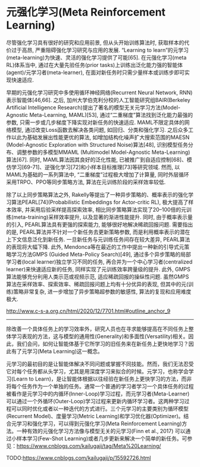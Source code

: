 

<!--
 * @version:
 * @Author:  StevenJokess（蔡舒起） https://github.com/StevenJokess
 * @Date: 2023-02-26 18:16:10
 * @LastEditors:  StevenJokess（蔡舒起） https://github.com/StevenJokess
 * @LastEditTime: 2023-09-11 19:36:57
 * @Description:
 * @Help me: 如有帮助，请赞助，失业3年了。![支付宝收款码](https://github.com/StevenJokess/d2rl/blob/master/img/%E6%94%B6.jpg)
 * @TODO::
 * @Reference:
-->
# 元强化学习(Meta Reinforcement Learning)

尽管强化学习具有很好的研究和应用前景, 但从头开始训练算法时, 获取样本的代价过于高昂, 严重阻碍强化学习研究与应用的发展. “Learning to learn”的元学习(meta-learning)为快速、灵活的强化学习提供了可能[65]. 在元强化学习(meta RL)体系当中, 通过在大量先验任务(prior tasks)上训练出泛化能力强的智能体(agent)/元学习者(meta-learner), 在面对新任务时只需少量样本或训练步即可实现快速适应.

早期的元强化学习研究中多使用循环神经网络(Recurrent Neural Network, RNN)表示智能体[46,66]. 之后, 加州大学伯克利分校的人工智能研究组BAIR(Berkeley Artificial Intelligence Research)提出了著名的模型无关元学习方法(Model-Agnostic Meta-Learning, MAML)[53], 通过“二重梯度”算法找到泛化能力最强的参数, 只需一步或几步梯度下降实现对新任务的快速适应. MAML不限定具体的网络模型, 通过改变Loss函数去解决各类问题, 如回归、分类和强化学习. 之后众多工作以此为基础发展出性能更优的算法, 如增加结构化噪声扩大搜索范围的MAESN (Model-Agnostic Exploration with Structured Noise)算法[48], 识别模型任务分布、调整参数的多模型MMAML (Multimodel Model-Agnostic Meta-Learning)算法[67]. 同时, MAML算法因其良好的泛化性能, 已被推广到自适应控制[68]、模仿学习[69-71]、逆强化学习[72]和小样本目标推理[73]等研究领域. 然而, 以MAML为基础的一系列算法中, “二重梯度”过程极大增加了计算量, 同时外层循环采用TRPO、PPO等同步策略方法, 算法在元训练阶段的采样效率较低.

除了以上同步策略算法之外, Rakelly等提出了一种异步策略的、概率表示的强化学习算法PEARL[74](Probabilistic Embeddings for Actor-critic RL), 极大提高了样本效率, 并采用后验采样提高探索效率, 相比同步策略算法实现了20–100倍的元训练(meta-training)采样效率提升, 以及显著的渐进性能提升. 同时, 由于概率表示量的引入, PEARL算法具有更强的探索能力, 能够很好地解决稀疏回报问题. 需要指出的是, PEARL算法并不针对一个新任务去更新策略参数, 而是利用概率表示的潜在上下文信息泛化到新任务. 一旦新任务与元训练任务间存在较大差异, PEARL算法的表现将大幅下降. 此外, Mendonca等在最近的工作中提出一种新的引导式元策略学习方法GMPS (Guided Meta-Policy Search)[49], 通过多个异步策略的局部学习者(local learner)独立学习不同的任务, 再合并为一个中心学习者(centralized learner)来快速适应新的任务, 同样实现了元训练效率跨量级的提升. 此外, GMPS算法能够充分利用人类示范或视频示范, 适应稀疏回报的操纵性问题. 虽然GMPS算法在采样效率、探索效率、稀疏回报问题上均有十分优异的表现, 但其中的元(训练)策略非常复杂, 进一步增加了异步策略超参数的敏感性, 算法的复现和应用难度极大.

http://www.c-s-a.org.cn/html/2020/12/7701.html#outline_anchor_9

---

除改善一个具体任务上的学习效率外，研究人员也在寻求能够提高在不同任务上整体学习表现的方法，这与模型的通用性(Generality)和多面性(Versatility)相关。因此，我们会问，如何让智能体基于它所学习的旧任务来在新任务上更快地学习？因此有了元学习(Meta Learning)这一概念。

元学习的最初目的是让智能体解决不同问题或掌握不同技能。然而，我们无法忍受它对每个任务都从头学习，尤其是用深度学习来拟合的时候。元学习，也称学会学习(Learn to Learn)，是让智能体根据以往经验在新任务上更快学习的方法，而非将每个任务作为一个单独的任务。通常一个普通的学习者学习一个具体任务的过程被看作是元学习中的内循环(Inner-Loop)学习过程，而元学习者(Meta-Learner)可以通过一个外循环(Outer-Loop)学习过程来更新内循环学习者。这两种学习过程可以同时优化或者以一种迭代的方式进行。三个元学习的主要类别为循环模型(Recurrent Model)、度量学习(Metric Learning)和学习优化器(Optimizer)。结合元学习和强化学习，可以得到元强化学习(Meta Reinforcement Learning)方法。一种有效的元强化学习方法像与模型无关的元学习(Finn et al., 2017) 可以通过小样本学习(Few-Shot Learning)或者几步更新来解决一个简单的新任务。可参见：https://www.cnblogs.com/kailugaji/tag/Meta%20Learning/

TODO:https://www.cnblogs.com/kailugaji/p/15592726.html

[1]: https://www.cnblogs.com/kailugaji/p/15354491.html#_label3_0_2_0
